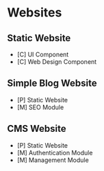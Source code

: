 # Websites

## Static Website

 * [C] UI Component
 * [C] Web Design Component
 
## Simple Blog Website

* [P] Static Website
* [M] SEO Module

## CMS Website
* [P] Static Website
* [M] Authentication Module
* [M] Management Module
